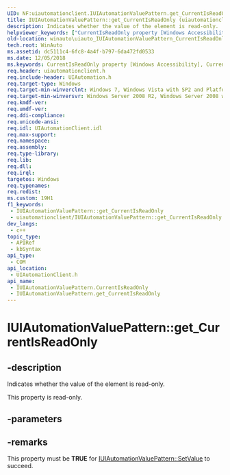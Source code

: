 ```yaml
---
UID: NF:uiautomationclient.IUIAutomationValuePattern.get_CurrentIsReadOnly
title: IUIAutomationValuePattern::get_CurrentIsReadOnly (uiautomationclient.h)
description: Indicates whether the value of the element is read-only.
helpviewer_keywords: ["CurrentIsReadOnly property [Windows Accessibility]","CurrentIsReadOnly property [Windows Accessibility]","IUIAutomationValuePattern interface","IUIAutomationValuePattern interface [Windows Accessibility]","CurrentIsReadOnly property","IUIAutomationValuePattern.CurrentIsReadOnly","IUIAutomationValuePattern.get_CurrentIsReadOnly","IUIAutomationValuePattern::CurrentIsReadOnly","IUIAutomationValuePattern::get_CurrentIsReadOnly","get_CurrentIsReadOnly","uiauto.uiauto_IUIAutomationValuePattern_CurrentIsReadOnly","uiauto_IUIAutomationValuePattern_CurrentIsReadOnly","uiautomationclient/IUIAutomationValuePattern::CurrentIsReadOnly","uiautomationclient/IUIAutomationValuePattern::get_CurrentIsReadOnly","winauto.uiauto_IUIAutomationValuePattern_CurrentIsReadOnly"]
old-location: winauto\uiauto_IUIAutomationValuePattern_CurrentIsReadOnly.htm
tech.root: WinAuto
ms.assetid: dc5111c4-6fc8-4a4f-b797-6da472fd0533
ms.date: 12/05/2018
ms.keywords: CurrentIsReadOnly property [Windows Accessibility], CurrentIsReadOnly property [Windows Accessibility],IUIAutomationValuePattern interface, IUIAutomationValuePattern interface [Windows Accessibility],CurrentIsReadOnly property, IUIAutomationValuePattern.CurrentIsReadOnly, IUIAutomationValuePattern.get_CurrentIsReadOnly, IUIAutomationValuePattern::CurrentIsReadOnly, IUIAutomationValuePattern::get_CurrentIsReadOnly, get_CurrentIsReadOnly, uiauto.uiauto_IUIAutomationValuePattern_CurrentIsReadOnly, uiauto_IUIAutomationValuePattern_CurrentIsReadOnly, uiautomationclient/IUIAutomationValuePattern::CurrentIsReadOnly, uiautomationclient/IUIAutomationValuePattern::get_CurrentIsReadOnly, winauto.uiauto_IUIAutomationValuePattern_CurrentIsReadOnly
req.header: uiautomationclient.h
req.include-header: UIAutomation.h
req.target-type: Windows
req.target-min-winverclnt: Windows 7, Windows Vista with SP2 and Platform Update for Windows Vista, Windows XP with SP3 and Platform Update for Windows Vista [desktop apps only]
req.target-min-winversvr: Windows Server 2008 R2, Windows Server 2008 with SP2 and Platform Update for Windows Server 2008, Windows Server 2003 with SP2 and Platform Update for Windows Server 2008 [desktop apps only]
req.kmdf-ver: 
req.umdf-ver: 
req.ddi-compliance: 
req.unicode-ansi: 
req.idl: UIAutomationClient.idl
req.max-support: 
req.namespace: 
req.assembly: 
req.type-library: 
req.lib: 
req.dll: 
req.irql: 
targetos: Windows
req.typenames: 
req.redist: 
ms.custom: 19H1
f1_keywords:
 - IUIAutomationValuePattern::get_CurrentIsReadOnly
 - uiautomationclient/IUIAutomationValuePattern::get_CurrentIsReadOnly
dev_langs:
 - c++
topic_type:
 - APIRef
 - kbSyntax
api_type:
 - COM
api_location:
 - UIAutomationClient.h
api_name:
 - IUIAutomationValuePattern.CurrentIsReadOnly
 - IUIAutomationValuePattern.get_CurrentIsReadOnly
---
```


# IUIAutomationValuePattern::get_CurrentIsReadOnly


## -description

Indicates whether the value of the element is read-only.

This property is read-only.

## -parameters

## -remarks

This property must be <b>TRUE</b> for <a href="https://docs.microsoft.com/windows/desktop/api/uiautomationclient/nf-uiautomationclient-iuiautomationvaluepattern-setvalue">IUIAutomationValuePattern::SetValue</a> to succeed.

